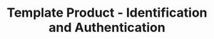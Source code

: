 ---
permalink: /product-documents/template-product/nist-800-53/ia/
layout: control_family
title: Template Product - Identification and Authentication
category: Product Documents
lead: |
  Control responses for NIST 800-53 rev4.
subnav:
  data: components.template-product.satisfies
  href: ['#%', control_key]
  text: control_key
product_info:
  name: Template Product
  opencontrol_component: template-product
  control_family_shorthand: IA
---